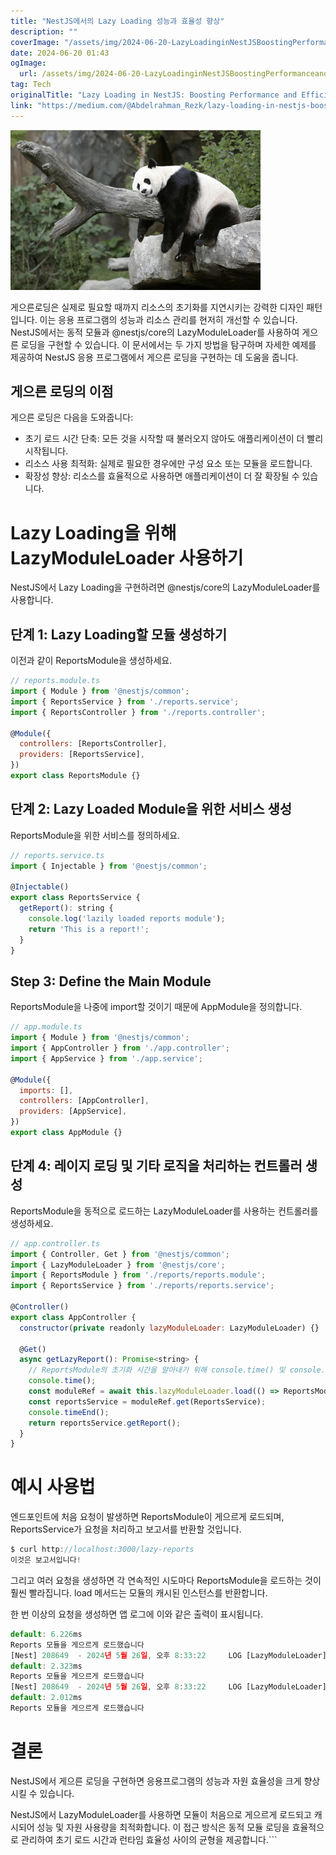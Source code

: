 ```yaml
---
title: "NestJS에서의 Lazy Loading 성능과 효율성 향상"
description: ""
coverImage: "/assets/img/2024-06-20-LazyLoadinginNestJSBoostingPerformanceandEfficiency_0.png"
date: 2024-06-20 01:43
ogImage: 
  url: /assets/img/2024-06-20-LazyLoadinginNestJSBoostingPerformanceandEfficiency_0.png
tag: Tech
originalTitle: "Lazy Loading in NestJS: Boosting Performance and Efficiency"
link: "https://medium.com/@Abdelrahman_Rezk/lazy-loading-in-nestjs-boosting-performance-and-efficiency-2c6350a6ab84"
---
```



<img src="/assets/img/2024-06-20-LazyLoadinginNestJSBoostingPerformanceandEfficiency_0.png" />

게으른로딩은 실제로 필요할 때까지 리소스의 초기화를 지연시키는 강력한 디자인 패턴입니다. 이는 응용 프로그램의 성능과 리소스 관리를 현저히 개선할 수 있습니다. NestJS에서는 동적 모듈과 @nestjs/core의 LazyModuleLoader를 사용하여 게으른 로딩을 구현할 수 있습니다. 이 문서에서는 두 가지 방법을 탐구하며 자세한 예제를 제공하여 NestJS 응용 프로그램에서 게으른 로딩을 구현하는 데 도움을 줍니다.

## 게으른 로딩의 이점

게으른 로딩은 다음을 도와줍니다:

<div class="content-ad"></div>

- 초기 로드 시간 단축: 모든 것을 시작할 때 불러오지 않아도 애플리케이션이 더 빨리 시작됩니다.
- 리소스 사용 최적화: 실제로 필요한 경우에만 구성 요소 또는 모듈을 로드합니다.
- 확장성 향상: 리소스를 효율적으로 사용하면 애플리케이션이 더 잘 확장될 수 있습니다.

# Lazy Loading을 위해 LazyModuleLoader 사용하기

NestJS에서 Lazy Loading을 구현하려면 @nestjs/core의 LazyModuleLoader를 사용합니다.

## 단계 1: Lazy Loading할 모듈 생성하기

<div class="content-ad"></div>

이전과 같이 ReportsModule을 생성하세요.

```js
// reports.module.ts
import { Module } from '@nestjs/common';
import { ReportsService } from './reports.service';
import { ReportsController } from './reports.controller';

@Module({
  controllers: [ReportsController],
  providers: [ReportsService],
})
export class ReportsModule {}
```

## 단계 2: Lazy Loaded Module을 위한 서비스 생성

ReportsModule을 위한 서비스를 정의하세요.

<div class="content-ad"></div>

```js
// reports.service.ts
import { Injectable } from '@nestjs/common';

@Injectable()
export class ReportsService {
  getReport(): string {
    console.log('lazily loaded reports module');
    return 'This is a report!';
  }
}
```

## Step 3: Define the Main Module

ReportsModule을 나중에 import할 것이기 때문에 AppModule을 정의합니다.

```js
// app.module.ts
import { Module } from '@nestjs/common';
import { AppController } from './app.controller';
import { AppService } from './app.service';

@Module({
  imports: [],
  controllers: [AppController],
  providers: [AppService],
})
export class AppModule {}
```

<div class="content-ad"></div>

## 단계 4: 레이지 로딩 및 기타 로직을 처리하는 컨트롤러 생성

ReportsModule을 동적으로 로드하는 LazyModuleLoader를 사용하는 컨트롤러를 생성하세요.

```js
// app.controller.ts
import { Controller, Get } from '@nestjs/common';
import { LazyModuleLoader } from '@nestjs/core';
import { ReportsModule } from './reports/reports.module';
import { ReportsService } from './reports/reports.service';

@Controller()
export class AppController {
  constructor(private readonly lazyModuleLoader: LazyModuleLoader) {}

  @Get()
  async getLazyReport(): Promise<string> {
    // ReportsModule의 초기화 시간을 알아내기 위해 console.time() 및 console.timeEnd() 사용
    console.time();
    const moduleRef = await this.lazyModuleLoader.load(() => ReportsModule);
    const reportsService = moduleRef.get(ReportsService);
    console.timeEnd();
    return reportsService.getReport();
  }
}
```

# 예시 사용법

<div class="content-ad"></div>

엔드포인트에 처음 요청이 발생하면 ReportsModule이 게으르게 로드되며, ReportsService가 요청을 처리하고 보고서를 반환할 것입니다.

```js
$ curl http://localhost:3000/lazy-reports
이것은 보고서입니다!
```

그리고 여러 요청을 생성하면 각 연속적인 시도마다 ReportsModule을 로드하는 것이 훨씬 빨라집니다. load 메서드는 모듈의 캐시된 인스턴스를 반환합니다.

한 번 이상의 요청을 생성하면 앱 로그에 이와 같은 출력이 표시됩니다.

<div class="content-ad"></div>

```js
default: 6.226ms
Reports 모듈을 게으르게 로드했습니다
[Nest] 208649  - 2024년 5월 26일, 오후 8:33:22     LOG [LazyModuleLoader] ReportsModule 종속성이 초기화되었습니다
default: 2.323ms
Reports 모듈을 게으르게 로드했습니다
[Nest] 208649  - 2024년 5월 26일, 오후 8:33:22     LOG [LazyModuleLoader] ReportsModule 종속성이 초기화되었습니다
default: 2.012ms
Reports 모듈을 게으르게 로드했습니다
```

# 결론

NestJS에서 게으른 로딩을 구현하면 응용프로그램의 성능과 자원 효율성을 크게 향상시킬 수 있습니다.

NestJS에서 LazyModuleLoader를 사용하면 모듈이 처음으로 게으르게 로드되고 캐시되어 성능 및 자원 사용량을 최적화합니다. 이 접근 방식은 동적 모듈 로딩을 효율적으로 관리하여 초기 로드 시간과 런타임 효율성 사이의 균형을 제공합니다.```
